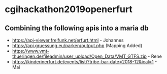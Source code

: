 # cgihackathon2019openerfurt

## Combining the following apis into a maria db

* https://api-viewer.freifunk.net/erfurt.html - Johannes
* https://api.gruessung.eu/parken/output.php (Mapping Added)
* https://www.vmt-thueringen.de/fileadmin/user_upload/Open_Data/VMT_GTFS.zip - Rene
* https://kinderinerfurt.de/events/list/?tribe-bar-date=2018-12&ical=1 - Mai
